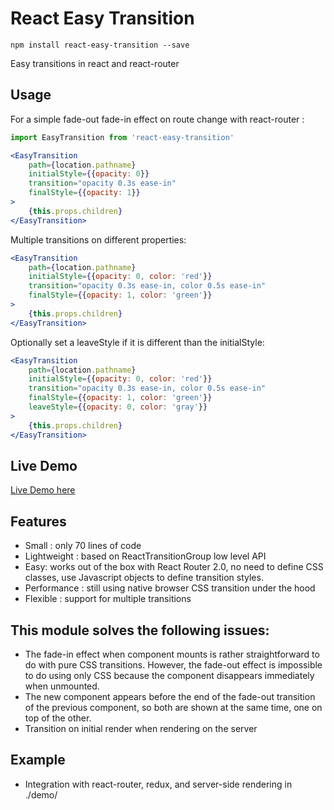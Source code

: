 # React Easy Transition

```
npm install react-easy-transition --save
```

Easy transitions in react and react-router

## Usage

For a simple fade-out fade-in effect on route change with react-router :

```jsx
import EasyTransition from 'react-easy-transition'

<EasyTransition
    path={location.pathname}
    initialStyle={{opacity: 0}}
    transition="opacity 0.3s ease-in"
    finalStyle={{opacity: 1}}
>
    {this.props.children}
</EasyTransition>
```

Multiple transitions on different properties:

```jsx
<EasyTransition
    path={location.pathname}
    initialStyle={{opacity: 0, color: 'red'}}
    transition="opacity 0.3s ease-in, color 0.5s ease-in"
    finalStyle={{opacity: 1, color: 'green'}}
>
    {this.props.children}
</EasyTransition>
```

Optionally set a leaveStyle if it is different than the initialStyle:

```jsx
<EasyTransition
    path={location.pathname}
    initialStyle={{opacity: 0, color: 'red'}}
    transition="opacity 0.3s ease-in, color 0.5s ease-in"
    finalStyle={{opacity: 1, color: 'green'}}
    leaveStyle={{opacity: 0, color: 'gray'}}
>
    {this.props.children}
</EasyTransition>
```

## Live Demo

[Live Demo here](http://misterfresh.github.io/react-easy-transition)

## Features

* Small : only 70 lines of code
* Lightweight : based on ReactTransitionGroup low level API
* Easy: works out of the box with React Router 2.0, no need to define CSS classes, use Javascript objects to define transition styles.
* Performance : still using native browser CSS transition under the hood
* Flexible : support for multiple transitions

## This module solves the following issues:

* The fade-in effect when component mounts is rather straightforward to do with pure CSS transitions. However, the fade-out effect is impossible to do using only CSS because the component disappears immediately when unmounted.
* The new component appears before the end of the fade-out transition of the previous component, so both are shown at the same time, one on top of the other.
* Transition on initial render when rendering on the server

## Example

* Integration with react-router, redux, and server-side rendering in ./demo/
